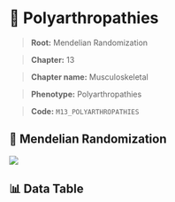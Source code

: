 # 🧪 Polyarthropathies

> **Root:** Mendelian Randomization

> **Chapter:** 13  

> **Chapter name:** Musculoskeletal

> **Phenotype:** Polyarthropathies  

> **Code:** `M13_POLYARTHROPATHIES`

## 🧬 Mendelian Randomization  

<img src="/MR/Figures/Forward/M13_POLYARTHROPATHIES.png"/>

## 📊 Data Table

<CsvTableMRF src="/MR_Data/Forward/M13_POLYARTHROPATHIES.csv"/>
